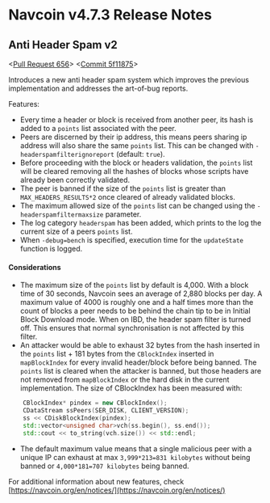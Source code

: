 # Navcoin v4.7.3 Release Notes

## Anti Header Spam v2

<[Pull Request 656](https://github.com/navcoin/navcoin-core/pull/656)>
<[Commit 5f11875](https://github.com/navcoin/navcoin-core/commit/5f118753a1900241e9cf8ea38281e4fe75cfeae8)>

Introduces a new anti header spam system which improves the previous implementation and addresses the art-of-bug reports.

Features:

- Every time a header or block is received from another peer, its hash is added to a `points` list associated with the peer. 
- Peers are discerned by their ip address, this means peers sharing ip address will also share the same `points` list. This can be changed with `-headerspamfilterignoreport` (default: `true`).
- Before proceeding with the block or headers validation, the `points` list will be cleared removing all the hashes of blocks whose scripts have already been correctly validated.
- The peer is banned if the size of the `points` list is greater than `MAX_HEADERS_RESULTS*2` once cleared of already validated blocks.
- The maximum allowed size of the `points` list can be changed using the `-headerspamfiltermaxsize` parameter.
- The log category `headerspam` has been added, which prints to the log the current size of a peers `points` list.
- When `-debug=bench` is specified, execution time for the `updateState` function is logged.

#### Considerations

- The maximum size of the `points` list by default is 4,000. With a block time of 30 seconds, Navcoin sees an average of 2,880 blocks per day. A maximum value of 4000 is roughly one and a half times more than the count of blocks a peer needs to be behind the chain tip to be in Initial Block Download mode. When on IBD, the header spam filter is turned off. This ensures that normal synchronisation is not affected by this filter.
- An attacker would be able to exhaust 32 bytes from the hash inserted in the `points` list + 181 bytes from the `CBlockIndex` inserted in `mapBlockIndex` for every invalid header/block before being banned. The `points` list is cleared when the attacker is banned, but those headers are not removed from `mapBlockIndex` or the hard disk in the current implementation. The size of CBlockIndex has been measured with:
```c++
    CBlockIndex* pindex = new CBlockIndex();
    CDataStream ssPeers(SER_DISK, CLIENT_VERSION);
    ss << CDiskBlockIndex(pindex);
    std::vector<unsigned char>vch(ss.begin(), ss.end());
    std::cout << to_string(vch.size()) << std::endl;
```
- The default maximum value means that a single malicious peer with a unique IP can exhaust at max `3,999*213=831 kilobytes` without being banned or `4,000*181=707 kilobytes` being banned.

For additional information about new features, check [https://navcoin.org/en/notices/](https://navcoin.org/en/notices/) 

